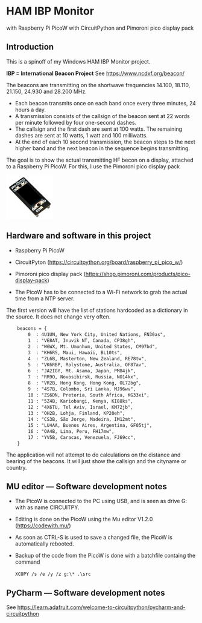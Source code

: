 # HAM IBP Monitor
with Raspberry Pi PicoW with CircuitPython and Pimoroni pico display pack


## Introduction
This is a spinoff of my Windows HAM IBP Monitor project.

**IBP = International Beacon Project**  See https://www.ncdxf.org/beacon/

The beacons are transmitting on the shortwave frequencies 14.100, 18.110, 21.150, 24.930 and 28.200 MHz.
* Each beacon transmits once on each band once every three minutes, 24 hours a day.
* A transmission consists of the callsign of the beacon sent at 22 words per minute followed by four one-second dashes.
* The callsign and the first dash are sent at 100 watts. The remaining dashes are sent at 10 watts, 1 watt and 100 milliwatts.
* At the end of each 10 second transmission, the beacon steps to the next higher band and the next beacon in the sequence begins transmitting.

The goal is to show the actual transmitting HF becon on a display, attached to a Raspberry Pi PicoW.
For this, I use the Pimoroni pico display pack 

![img_1.png](img_1.png)

## Hardware and software in this project
* Raspberry Pi PicoW
* CircuitPyton (https://circuitpython.org/board/raspberry_pi_pico_w/)
* Pimoroni pico display pack (https://shop.pimoroni.com/products/pico-display-pack)

* The PicoW has to be connected to a Wi-Fi network to grab the actual time from a NTP server.

The first version will have the list of stations hardcoded as a dictionary in the source. It does not change very often.

        beacons = {
            0  : 4U1UN, New York City, United Nations, FN30as",
            1  : "VE8AT, Inuvik NT, Canada, CP38gh",
            2  : "W6WX, Mt. Umunhum, United States, CM97bd",
            3  : "KH6RS, Maui, Hawaii, BL10ts",
            4  : "ZL6B, Masterton, New Zealand, RE78tw",
            5  : "VK6RBP, Rolystone, Australia, OF87av",
            6  : "JA2IGY, Mt. Asama, Japan, PM84jk",
            7  : "RR9O, Novosibirsk, Russia, NO14kx",
            8  : "VR2B, Hong Kong, Hong Kong, OL72bg",
            9  : "4S7B, Colombo, Sri Lanka, MJ96wv",
            10 : "ZS6DN, Pretoria, South Africa, KG33xi",
            11 : "5Z4B, Kariobangi, Kenya, KI88ks",
            12 : "4X6TU, Tel Aviv, Israel, KM72jb",
            13 : "OH2B, Lohja, Finland, KP20eh",
            14 : "CS3B, São Jorge, Madeira, IM12mt",
            15 : "LU4AA, Buenos Aires, Argentina, GF05tj",
            16 : "OA4B, Lima, Peru, FH17mw",
            17 : "YV5B, Caracas, Venezuela, FJ69cc",
        }

The application will not attempt to do calculations on the distance and bearing of the beacons.
It will just show the callsign and the cityname or country.

## MU editor — Software development notes 

* The PicoW is connected to the PC using USB, and is seen as drive G: with as name CIRCUITPY.
* Editing is done on the PicoW using the Mu editor V1.2.0 (https://codewith.mu/)
* As soon as CTRL-S is used to save a changed file, the PicoW is automatically rebooted.
* Backup of the code from the PicoW is done with a batchfile containg the command

    `XCOPY /s /e /y /z g:\* .\src`

## PyCharm — Software development notes

See https://learn.adafruit.com/welcome-to-circuitpython/pycharm-and-circuitpython